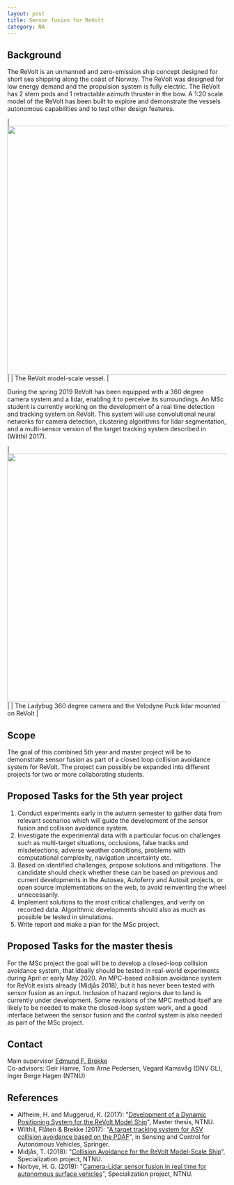 ```yaml
---
layout: post
title: Sensor fusion for ReVolt
category: NA
---
```

## Background
The ReVolt is an unmanned and zero-emission ship concept designed for short sea shipping along the coast of Norway. The ReVolt was designed for low energy demand and the propulsion system is fully electric. The ReVolt has 2 stern pods and 1 retractable azimuth thruster in the bow.
A 1:20 scale model of the ReVolt has been built to explore and demonstrate the vessels autonomous capabilities and to test other design features.

|<img src="{{site.url}}/assets/revolt3.png" width="570"> | 
| The ReVolt model-scale vessel. | 

During the spring 2019 ReVolt has been equipped with a 360 degree camera system and a lidar, enabling it to perceive its surroundings. 
An MSc student is currently working on the development of a real time detection and tracking system on ReVolt. 
This system will use convolutional neural networks for camera detection, clustering algorithms for lidar segmentation, and a multi-sensor version of the target tracking system described in (Wilthil 2017). 

|<img src="{{site.url}}/assets/ladybugpuck.png" width="570"> | 
| The Ladybug 360 degree camera and the Velodyne Puck lidar mounted on ReVolt  |

## Scope
The goal of this combined 5th year and master project will be to demonstrate sensor fusion as part of a closed loop collision avoidance system for ReVolt. 
The project can possibly be expanded into different projects for two or more collaborating students. 

## Proposed Tasks for the 5th year project

1. Conduct experiments early in the autumn semester to gather data from relevant scenarios which will guide the development of the sensor fusion and collision avoidance system. 
2. Investigate the experimental data with a particular focus on challenges such as multi-target situations, occlusions, false tracks and misdetections, adverse weather conditions, problems with computational complexity, navigation uncertainty etc. 
3. Based on identified challenges, propose solutions and mitigations. The candidate should check whether these can be based on previous and current developments in the Autosea, Autoferry and Autosit projects, or open source implementations on the web, to avoid reinventing the wheel unnecessarily. 
4. Implement solutions to the most critical challenges, and verify on recorded data. Algorithmic developments should also as much as possible be tested in simulations.  
5. Write report and make a plan for the MSc project. 

## Proposed Tasks for the master thesis

For the MSc project the goal will be to develop a closed-loop collision avoidance system, that ideally should be tested in real-world experiments during April or early May 2020. 
An MPC-based collision avoidance system for ReVolt exists already (Midjås 2018), but it has never been tested with sensor fusion as an input. Inclusion of hazard regions due to land is currently under development. Some revisions of the MPC method itself are likely to be needed to make the closed-loop system work, and a good interface between the sensor fusion and the control system is also needed as part of the MSc project. 

## Contact
Main supervisor [Edmund F. Brekke](http://www.ntnu.no/ansatte/edmundfo)<br>
Co-advisors: Geir Hamre, Tom Arne Pedersen, Vegard Kamsvåg (DNV GL), Inger Berge Hagen (NTNU)

## References

* Alfheim, H. and Muggerud, K. (2017): "[Development of a Dynamic Positioning System for the ReVolt Model Ship]", Master thesis, NTNU. 
* Wilthil, Flåten & Brekke (2017): "[A target tracking system for ASV collision avoidance based on the PDAF]", in Sensing and Control for Autonomous Vehicles, Springer. 
* Midjås, T. (2018): "[Collision Avoidance for the ReVolt Model-Scale Ship]", Specialization project, NTNU. 
* Norbye, H. G. (2019): "[Camera-Lidar sensor fusion in real time for autonomous surface vehicles]", Specialization project, NTNU. 

[A target tracking system for ASV collision avoidance based on the PDAF]: https://link.springer.com/book/10.1007/978-3-319-55372-6
[Camera-Lidar sensor fusion in real time for autonomous surface vehicles]: http://folk.ntnu.no/edmundfo/msc2019-2020/norbye-lidar-camera-reduced.pdf
[Collision Avoidance for the ReVolt Model-Scale Ship]: http://folk.ntnu.no/edmundfo/msc2019-2020/midjaas-colav-revolt.pdf
[Development of a Dynamic Positioning System for the ReVolt Model Ship]: https://brage.bibsys.no/xmlui/handle/11250/2452115